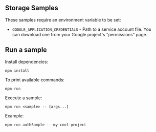 ## Storage Samples

These samples require an environment variable to be set:

- `GOOGLE_APPLICATION_CREDENTIALS` - Path to a service account file. You can
download one from your Google project's "permissions" page.

## Run a sample

Install dependencies:

    npm install

To print available commands:

    npm run

Execute a sample:

    npm run <sample> -- [args...]

Example:

    npm run authSample -- my-cool-project
